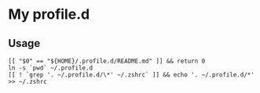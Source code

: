 # My profile.d


## Usage

    [[ "$0" == "${HOME}/.profile.d/README.md" ]] && return 0
    ln -s `pwd` ~/.profile.d
    [[ ! `grep '. ~/.profile.d/\*' ~/.zshrc` ]] && echo '. ~/.profile.d/*' >> ~/.zshrc

